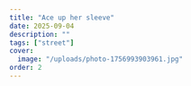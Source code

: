 ```yaml
---
title: "Ace up her sleeve"
date: 2025-09-04
description: ""
tags: ["street"]
cover:
  image: "/uploads/photo-1756993903961.jpg"
order: 2
---
```


